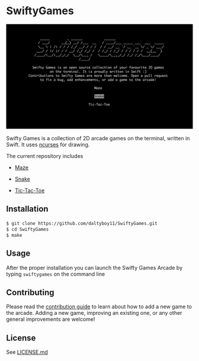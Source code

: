 # SwiftyGames

![SwiftyGames](https://github.com/daltyboy11/SwiftyGames/blob/master/Screenshots/Menu.png)

Swifty Games is a collection of 2D arcade games on the terminal, written in Swift. It uses [ncurses](https://en.wikipedia.org/wiki/Ncurses) for drawing.

The current repository includes

* [Maze](https://github.com/daltyboy11/SwiftyGames/blob/master/Sources/SwiftyGamesCore/Games/Maze/MazeGame.swift)

* [Snake](https://github.com/daltyboy11/SwiftyGames/blob/master/Sources/SwiftyGamesCore/Games/Snake/SnakeGame.swift)

* [Tic-Tac-Toe](https://github.com/daltyboy11/SwiftyGames/blob/master/Sources/SwiftyGamesCore/Games/Tic-Tac-Toe/TicTacToeGame.swift)

## Installation

```
$ git clone https://github.com/daltyboy11/SwiftyGames.git
$ cd SwiftyGames
$ make
```

## Usage

After the proper installation you can launch the Swifty Games Arcade by typing `swiftygames` on the command line

## Contributing

Please read the [contribution guide](https://github.com/daltyboy11/SwiftyGames/blob/master/CONTRIBUTING.md) to learn about how to add a new game to the arcade. Adding a new game, improving an existing one, or any other general improvements are welcome!

## License

See [LICENSE.md](https://github.com/daltyboy11/SwiftyGames/blob/master/LICENSE.md)
